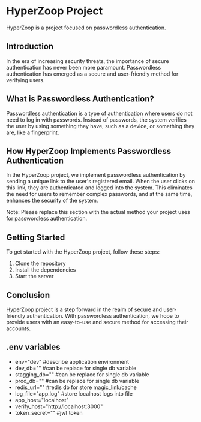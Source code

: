 # HyperZoop Project

HyperZoop is a project focused on passwordless authentication. 

## Introduction

In the era of increasing security threats, the importance of secure authentication has never been more paramount. Passwordless authentication has emerged as a secure and user-friendly method for verifying users.

## What is Passwordless Authentication?

Passwordless authentication is a type of authentication where users do not need to log in with passwords. Instead of passwords, the system verifies the user by using something they have, such as a device, or something they are, like a fingerprint.

## How HyperZoop Implements Passwordless Authentication

In the HyperZoop project, we implement passwordless authentication by sending a unique link to the user's registered email. When the user clicks on this link, they are authenticated and logged into the system. This eliminates the need for users to remember complex passwords, and at the same time, enhances the security of the system.

Note: Please replace this section with the actual method your project uses for passwordless authentication.

## Getting Started

To get started with the HyperZoop project, follow these steps:

1. Clone the repository
2. Install the dependencies
3. Start the server

## Conclusion

HyperZoop project is a step forward in the realm of secure and user-friendly authentication. With passwordless authentication, we hope to provide users with an easy-to-use and secure method for accessing their accounts.


## .env variables

- env="dev" #describe application environment
- dev_db="" #can be replace for single db variable
- stagging_db="" #can be replace for single db variable
- prod_db="" #can be replace for single db variable
- redis_url="" #redis db for store magic_link/cache
- log_file="app.log" #store localhost logs into file
- app_host="localhost" 
- verify_host="http://localhost:3000"
- token_secret="" #jwt token